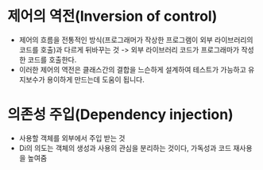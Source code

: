 # 제어의 역전(Inversion of control)
- 제어의 흐름을 전통적인 방식(프로그래머가 작상한 프로그램이 외부 라이브러리의 코드를 호출)과 다르게 뒤바꾸는 것 -> 외부 라이브러리 코드가 프로그래마가 작성한 코드를 호출한다.
- 이러한 제어의 역전은 클래스간의 결합을 느슨하게 설계하여 테스트가 가능하고 유지보수가 용이하게 만드는데 도움이 됩니다.

# 의존성 주입(Dependency injection)
- 사용할 객체를 외부에서 주입 받는 것
- Di의 의도는 객체의 생성과 사용의 관심을 분리하는 것이다, 가독성과 코드 재사용을 높여줌